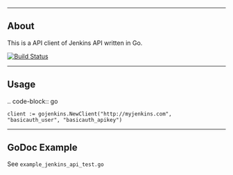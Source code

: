 -----
About
-----
This is a API client of Jenkins API written in Go.

[![Build Status](https://travis-ci.org/venkssa/gojenkins.svg?branch=master)](https://travis-ci.org/venkssa/gojenkins/)

-----
Usage
-----

.. code-block:: go

	client := gojenkins.NewClient("http://myjenkins.com", "basicauth_user", "basicauth_apikey")


-------
GoDoc Example
-------
See `example_jenkins_api_test.go`
